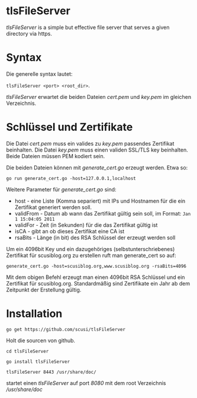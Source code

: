 tlsFileServer
=============

*tlsFileServer* is a simple but effective file server that serves a given directory via https.

Syntax
======

Die generelle syntax lautet:

`tlsFileServer <port> <root_dir>`.


*tlsFileServer* erwartet die beiden Dateien *cert.pem* und *key.pem* im gleichen Verzeichnis.

Schlüssel und Zertifikate
=========================

Die Datei *cert.pem* muss ein valides zu *key.pem* passendes Zertifikat beinhalten. 
Die Datei *key.pem* muss einen validen SSL/TLS key beinhalten.
Beide Dateien müssen PEM kodiert sein.

Die beiden Dateien können mit *generate_cert.go* erzeugt werden.
Etwa so:

`go run generate_cert.go -host=127.0.0.1,localhost`

Weitere Parameter für *generate_cert.go* sind:

- host - eine Liste (Komma separiert) mit IPs und Hostnamen für die ein Zertifikat generiert werden soll.
- validFrom - Datum ab wann das Zertifikat gültig sein soll, im Format: `Jan 1 15:04:05 2011`
- validFor - Zeit (in Sekunden) für die das Zertifikat gültig ist
- isCA - gibt an ob dieses Zertifikat eine CA ist
- rsaBits - Länge (in bit) des RSA Schlüssel der erzeugt werden soll

Um ein 4096bit Key und ein dazugehöriges (selbstunterschriebenes) Zertifikat für scusiblog.org zu erstellen ruft man generate_cert so auf:

`generate_cert.go -host=scusiblog.org,www.scusiblog.org -rsaBits=4096`

Mit dem obigen Befehl erzeugt man einen 4096bit RSA Schlüssel und ein Zertifikat für scusiblog.org. Standardmäßig sind Zertifikate ein Jahr ab dem Zeitpunkt der Erstellung gültig. 

Installation
============

`go get https://github.com/scusi/tlsFileServer`

Holt die sourcen von github.

`cd tlsFileServer`

`go install tlsFileServer`

`tlsFileServer 8443 /usr/share/doc/`

startet einen *tlsFileServer* auf port *8080* mit dem root Verzeichnis */usr/share/doc*


